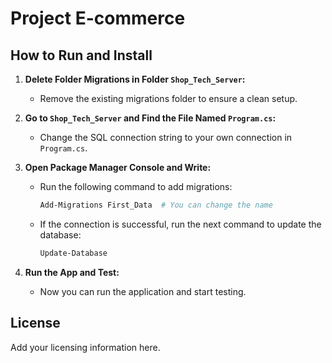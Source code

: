 # Project E-commerce

## How to Run and Install

1. **Delete Folder Migrations in Folder `Shop_Tech_Server`:**
   - Remove the existing migrations folder to ensure a clean setup.

2. **Go to `Shop_Tech_Server` and Find the File Named `Program.cs`:**
   - Change the SQL connection string to your own connection in `Program.cs`.

3. **Open Package Manager Console and Write:**
   - Run the following command to add migrations:
     ```sh
     Add-Migrations First_Data  # You can change the name
     ```
   - If the connection is successful, run the next command to update the database:
     ```sh
     Update-Database
     ```

4. **Run the App and Test:**
   - Now you can run the application and start testing.

## License

Add your licensing information here.

